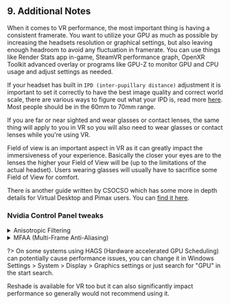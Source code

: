 ## 9. Additional Notes

When it comes to VR performance, the most important thing is having a consistent framerate. You want to utilize your GPU as much as possible by increasing the headsets resolution or graphical settings, but also leaving enough headroom to avoid any fluctuation in framerate. You can use things like Render Stats app in-game, SteamVR performance graph, OpenXR Toolkit advanced overlay or programs like GPU-Z to monitor GPU and CPU usage and adjust settings as needed.  

If your headset has built in `IPD (inter-pupillary distance)` adjustment it is important to set it correctly to have the best image quality and correct world scale, there are various ways to figure out what your IPD is, read more [here](https://www.vive.com/us/support/vive-xr/category_howto/how-can-i-find-my-ipd.html). Most people should be in the 60mm to 70mm range.  

If you are far or near sighted and wear glasses or contact lenses, the same thing will apply to you in VR so you will also need to wear glasses or contact lenses while you're using VR.  

Field of view is an important aspect in VR as it can greatly impact the immersiveness of your experience. Basically the closer your eyes are to the lenses the higher your Field of View will be (up to the limitations of the actual headset). Users wearing glasses will usually have to sacrifice some Field of View for comfort.  

There is another guide written by CSOCSO which has some more in depth details for Virtual Desktop and Pimax users. You can [find it here](https://docs.google.com/document/d/1q-taJt5q9oKWPuCB63rbAC6ZzlZMxqjworgpc10ETDE/edit?tab=t.0).  

### Nvidia Control Panel tweaks
<details>
  <summary>Anisotropic Filtering</summary>
  
Setting Anisotropic Filtering in the Nvidia Control Panel can potentially improve texture quality. Set it as shown in the image below.    
<img src="https://github.com/user-attachments/assets/58802765-659f-497d-81f7-e9fd0489795f" width="600">  
</details>

<details>
  <summary>MFAA (Multi-Frame Anti-Aliasing)</summary>


[MFAA](https://www.nvidia.com/en-us/geforce/news/multi-frame-sampled-anti-aliasing-delivers-better-performance-and-superior-image-quality/) is an anti-aliasing technique which by alternating AA sample patterns both temporally and spatially can improve the quality of MSAA.  
4xMFAA (2xMSAA + MFAA) has the performance cost of 2xMSAA, with anti-aliasing properties equivalent to 4xMSAA.  
Requires MSAA to bet set to atleast 2x in <ins>Content Manager > Settings > MSAA</ins>  
<img src="https://github.com/user-attachments/assets/ea28aeec-ca77-4f4c-b614-32174566e79c" width="600"> 
</details>


?> On some systems using HAGS (Hardware accelerated GPU Scheduling) can potentially cause performance issues, you can change it in Windows Settings > System > Display > Graphics settings or just search for "GPU" in the start search.  

Reshade is available for VR too but it can also significantly impact performance so generally would not recommend using it.  
